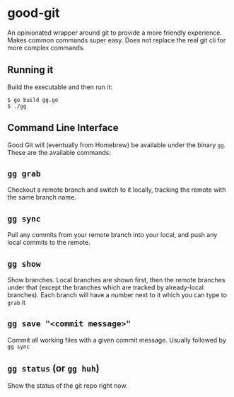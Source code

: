 # good-git
An opinionated wrapper around git to provide a more friendly experience. Makes common commands super easy. Does not replace the real git cli for more complex commands.


## Running it
Build the executable and then run it:
```
$ go build gg.go
$ ./gg
```

## Command Line Interface

Good Git will (eventually from Homebrew) be available under the binary `gg`. These are the available commands:

## `gg grab`

Checkout a remote branch and switch to it locally, tracking the remote with the same branch name.

## `gg sync`

Pull any commits from your remote branch into your local, and push any local commits to the remote.

## `gg show`

Show branches. Local branches are shown first, then the remote branches under that (except the branches which are tracked by already-local branches). Each branch will have a number next to it which you can type to `grab` it

## `gg save "<commit message>"`

Commit all working files with a given commit message. Usually followed by `gg sync`

## `gg status` (or `gg huh`)

Show the status of the git repo right now.
